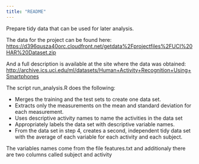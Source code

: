 ```yaml
---
title: "README"
---
```



Prepare tidy data that can be used for later analysis.


The data for the project can be found here:
https://d396qusza40orc.cloudfront.net/getdata%2Fprojectfiles%2FUCI%20HAR%20Dataset.zip 

And a full description is available at the site where the data was obtained:
http://archive.ics.uci.edu/ml/datasets/Human+Activity+Recognition+Using+Smartphones 


The script run_analysis.R does the following:
- Merges the training and the test sets to create one data set.
- Extracts only the measurements on the mean and standard deviation for each measurement. 
- Uses descriptive activity names to name the activities in the data set
- Appropriately labels the data set with descriptive variable names. 
- From the data set in step 4, creates a second, independent tidy data set with the average of each variable for each activity and each subject.

The variables names come from the file features.txt and additionaly there are two columns called subject and activity



